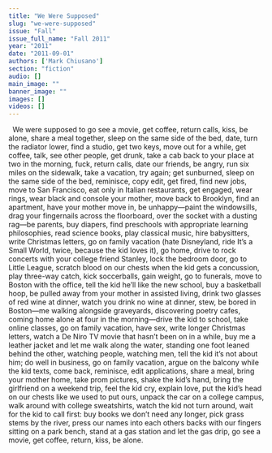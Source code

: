 ```yaml
---
title: "We Were Supposed"
slug: "we-were-supposed"
issue: "Fall"
issue_full_name: "Fall 2011"
year: "2011"
date: "2011-09-01"
authors: ['Mark Chiusano']
section: "fiction"
audio: []
main_image: ""
banner_image: ""
images: []
videos: []
---
```

  We were supposed to go see a movie, get coffee, return calls, kiss, be alone, share a meal together, sleep on the same side of the bed, date, turn the radiator lower, find a studio, get two keys, move out for a while, get coffee, talk, see other people, get drunk, take a cab back to your place at two in the morning, fuck, return calls, date our friends, be angry, run six miles on the sidewalk, take a vacation, try again; get sunburned, sleep on the same side of the bed, reminisce, copy edit, get fired, find new jobs, move to San Francisco, eat only in Italian restaurants, get engaged, wear rings, wear black and console your mother, move back to Brooklyn, find an apartment, have your mother move in, be unhappy—paint the windowsills, drag your fingernails across the floorboard, over the socket with a dusting rag—be parents, buy diapers, find preschools with appropriate learning philosophies, read science books, play classical music, hire babysitters, write Christmas letters, go on family vacation (hate Disneyland, ride It’s a Small World, twice, because the kid loves it), go home, drive to rock concerts with your college friend Stanley, lock the bedroom door, go to Little League, scratch blood on our chests when the kid gets a concussion, play three-way catch, kick soccerballs, gain weight, go to funerals, move to Boston with the office, tell the kid he’ll like the new school, buy a basketball hoop, be pulled away from your mother in assisted living, drink two glasses of red wine at dinner, watch you drink no wine at dinner, stew, be bored in Boston—me walking alongside graveyards, discovering poetry cafes, coming home alone at four in the morning—drive the kid to school, take online classes, go on family vacation, have sex, write longer Christmas letters, watch a De Niro TV movie that hasn’t been on in a while, buy me a leather jacket and let me walk along the water, standing one foot leaned behind the other, watching people, watching men, tell the kid it’s not about him; do well in business, go on family vacation, argue on the balcony while the kid texts, come back, reminisce, edit applications, share a meal, bring your mother home, take prom pictures, shake the kid’s hand, bring the girlfriend on a weekend trip, feel the kid cry, explain love, put the kid’s head on our chests like we used to put ours, unpack the car on a college campus, walk around with college sweatshirts, watch the kid not turn around, wait for the kid to call first: buy books we don’t need any longer, pick grass stems by the river, press our names into each others backs with our fingers sitting on a park bench, stand at a gas station and let the gas drip, go see a movie, get coffee, return, kiss, be alone.


